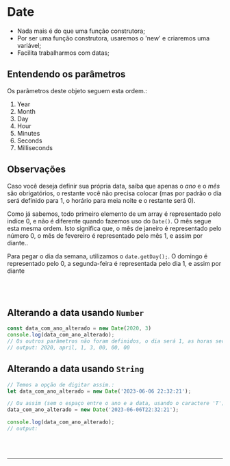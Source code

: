 # Date
- Nada mais é do que uma função construtora;
- Por ser uma função construtora, usaremos o 'new' e criaremos uma variável;
- Facilita trabalharmos com datas; 

## Entendendo os parâmetros
Os parâmetros deste objeto seguem esta ordem.:
<ol>
    <li>Year </li>
    <li>Month </li>
    <li>Day </li>
    <li>Hour </li>
    <li>Minutes </li>
    <li>Seconds </li>
    <li>Milliseconds </li>
</ol>

## Observações
Caso você deseja definir sua própria data, saiba que apenas o _ano_ e o _mês_ são obrigatórios, o restante você não precisa colocar (mas por padrão o dia será definido para 1, o horário para meia noite e o restante será 0). 
</br>

Como já sabemos, todo primeiro elemento de um array é representado pelo indíce 0, e não é diferente quando fazemos uso do `Date()`.
O mês segue esta mesma ordem. Isto significa que, o mês de janeiro é representado pelo número 0, o mês de fevereiro é representado pelo mês 1, e assim por diante..
</br>

Para pegar o dia da semana, utilizamos o `date.getDay();`. O domingo é representado pelo 0, a segunda-feira é representada pelo dia 1, e assim por diante


</br>
</br>

## Alterando a data usando `Number`
```js
const data_com_ano_alterado = new Date(2020, 3)
console.log(data_com_ano_alterado);
// Os outros parâmetros não foram definidos, o dia será 1, as horas serão 3, e o restante será 0.
// output: 2020, april, 1, 3, 00, 00, 00
```

## Alterando a data usando `String`
```js
// Temos a opção de digitar assim.:
let data_com_ano_alterado = new Date('2023-06-06 22:32:21');

// Ou assim (sem o espaço entre o ano e a data, usando o caractere 'T').
data_com_ano_alterado = new Date('2023-06-06T22:32:21');

console.log(data_com_ano_alterado);
// output: 
```


</br>
</br>

__________________________________________________

